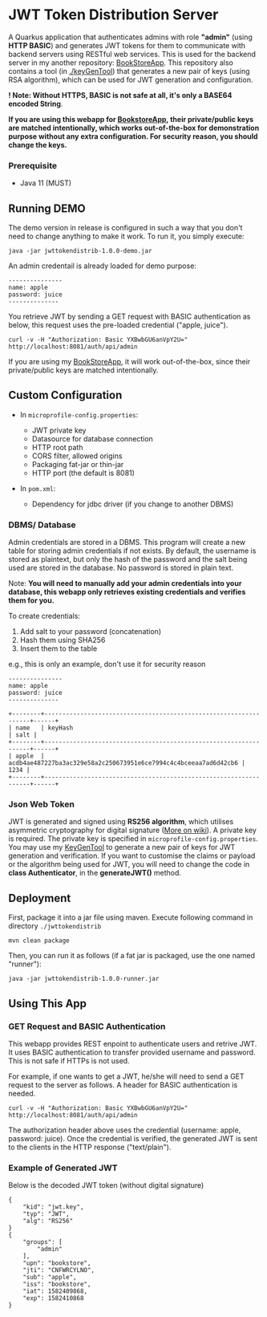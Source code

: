 # JWT Token Distribution Server

A Quarkus application that authenticates admins with role **"admin"** (using **HTTP BASIC**) and generates JWT tokens for them to communicate with backend servers using RESTful web services. This is used for the backend server in my another repository: <a href="https://github.com/CurtisNewbie/BookStoreApp">BookStoreApp</a>. This repository also contains a tool (in <a href="https://github.com/CurtisNewbie/JwtDistributionApp/tree/master/keyGenTool">./keyGenTool</a>) that generates a new pair of keys (using RSA algorithm), which can be used for JWT generation and configuration.

**! Note: Without HTTPS, BASIC is not safe at all, it's only a BASE64 encoded String**.

**If you are using this webapp for <a href="https://github.com/CurtisNewbie/BookStoreApp/">BookstoreApp</a>, their private/public keys are matched intentionally, which works out-of-the-box for demonstration purpose without any extra configuration. For security reason, you should change the keys.**

### Prerequisite

- Java 11 (MUST)

## Running DEMO

The demo version in release is configured in such a way that you don't need to change anything to make it work. To run it, you simply execute:

    java -jar jwttokendistrib-1.0.0-demo.jar

An admin credentail is already loaded for demo purpose:

    ---------------
    name: apple
    password: juice
    --------------

You retrieve JWT by sending a GET request with BASIC authentication as below, this request uses the pre-loaded credential ("apple, juice").

    curl -v -H "Authorization: Basic YXBwbGU6anVpY2U=" http://localhost:8081/auth/api/admin

If you are using my <a href="https://github.com/CurtisNewbie/BookStoreApp">BookStoreApp</a>, it will work out-of-the-box, since their private/public keys are matched intentionally.

## Custom Configuration

- In `microprofile-config.properties`:

  - JWT private key
  - Datasource for database connection
  - HTTP root path
  - CORS filter, allowed origins
  - Packaging fat-jar or thin-jar
  - HTTP port (the default is 8081)

- In `pom.xml`:
  - Dependency for jdbc driver (if you change to another DBMS)

### DBMS/ Database

Admin credentials are stored in a DBMS. This program will create a new table for storing admin credentials if not exists. By default, the username is stored as plaintext, but only the hash of the password and the salt being used are stored in the database. No password is stored in plain text.

Note: **You will need to manually add your admin credentials into your database, this webapp only retrieves existing credentials and verifies them for you.**

To create credentials:

1. Add salt to your password (concatenation)
2. Hash them using SHA256
3. Insert them to the table

e.g., this is only an example, don't use it for security reason

    ---------------
    name: apple
    password: juice
    --------------

    +--------+------------------------------------------------------------------+------+
    | name   | keyHash                                                          | salt |
    +--------+------------------------------------------------------------------+------+
    | apple  | acdb4ae487227ba3ac329e58a2c250673951e6ce7994c4c4bceeaa7ad6d42cb6 | 1234 |
    +--------+------------------------------------------------------------------+------+

### Json Web Token

JWT is generated and signed using **RS256 algorithm**, which utilises asymmetric cryptography for digital signature (<a href="https://en.wikipedia.org/wiki/JSON_Web_Token">More on wiki</a>). A private key is required. The private key is specified in `microprofile-config.properties`. You may use my <a href="https://github.com/CurtisNewbie/JwtDistributionApp/tree/master/keyGenTool">KeyGenTool</a> to generate a new pair of keys for JWT generation and verification. If you want to customise the claims or payload or the algorithm being used for JWT, you will need to change the code in **class Authenticator**, in the **generateJWT()** method.

## Deployment

First, package it into a jar file using maven. Execute following command in directory `./jwttokendistrib`

    mvn clean package

Then, you can run it as follows (if a fat jar is packaged, use the one named "runner"):

    java -jar jwttokendistrib-1.0.0-runner.jar

## Using This App

### GET Request and BASIC Authentication

This webapp provides REST enpoint to authenticate users and retrive JWT. It uses BASIC authentication to transfer provided username and password. This is not safe if HTTPs is not used.

For example, if one wants to get a JWT, he/she will need to send a GET request to the server as follows. A header for BASIC authentication is needed.

    curl -v -H "Authorization: Basic YXBwbGU6anVpY2U=" http://localhost:8081/auth/api/admin

The authorization header above uses the credential (username: apple, password: juice). Once the credential is verified, the generated JWT is sent to the clients in the HTTP response ("text/plain").

### Example of Generated JWT

Below is the decoded JWT token (without digital signature)

    {
        "kid": "jwt.key",
        "typ": "JWT",
        "alg": "RS256"
    }
    {
        "groups": [
            "admin"
        ],
        "upn": "bookstore",
        "jti": "CNFWRCYLNO",
        "sub": "apple",
        "iss": "bookstore",
        "iat": 1582409868,
        "exp": 1582410868
    }
